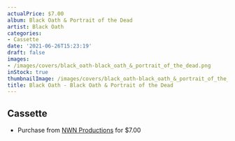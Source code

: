 ```yaml
---
actualPrice: $7.00
album: Black Oath & Portrait of the Dead
artist: Black Oath
categories:
- Cassette
date: '2021-06-26T15:23:19'
draft: false
images:
- /images/covers/black_oath-black_oath_&_portrait_of_the_dead.png
inStock: true
thumbnailImage: /images/covers/black_oath-black_oath_&_portrait_of_the_dead-thumb.png
title: Black Oath - Black Oath & Portrait of the Dead
---
```


## Cassette
* Purchase from [NWN Productions](http://shop.nwnprod.com/index.php?route=product/product&path=73&product_id=5463&sort=pd.name&order=ASC) for $7.00

